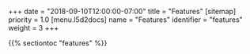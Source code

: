 +++
date = "2018-09-10T12:00:00-07:00"
title = "Features"
[sitemap]
  priority = 1.0
[menu.l5d2docs]
  name = "Features"
  identifier = "features"
  weight = 3
+++

{{% sectiontoc "features" %}}
